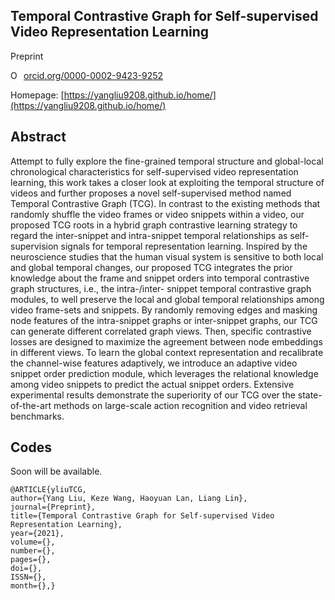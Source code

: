 ## Temporal Contrastive Graph for Self-supervised Video Representation Learning
Preprint

<a href="https://orcid.org/0000-0002-9423-9252" target="orcid.widget" rel="noopener noreferrer" style="vertical-align:top;"><img src="https://orcid.org/sites/default/files/images/orcid_16x16.png" style="width:1em;margin-right:.5em;" alt="ORCID iD icon">orcid.org/0000-0002-9423-9252</a>

Homepage: [https://yangliu9208.github.io/home/](https://yangliu9208.github.io/home/)

## Abstract
Attempt to fully explore the fine-grained temporal structure and global-local chronological characteristics for self-supervised video representation learning, this work takes a closer look at exploiting the temporal structure of videos and further proposes a novel self-supervised method named Temporal Contrastive Graph (TCG). In contrast to the existing methods that randomly shuffle the video frames or video snippets within a video, our proposed TCG roots in a hybrid graph contrastive learning strategy to regard the inter-snippet and intra-snippet temporal relationships as self-supervision signals for temporal representation learning. Inspired by the neuroscience studies that the human visual system is sensitive to both local and global temporal changes, our proposed TCG integrates the prior knowledge about the frame and snippet orders into temporal contrastive graph structures, i.e., the intra-/inter- snippet temporal contrastive graph modules, to well preserve the local and global temporal relationships among video frame-sets and snippets. By randomly removing edges and masking node features of the intra-snippet graphs or inter-snippet graphs, our TCG can generate different correlated graph views. Then, specific contrastive losses are designed to maximize the agreement between node embeddings in different views. To learn the global context representation and recalibrate the channel-wise features adaptively, we introduce an adaptive video snippet order prediction module, which leverages the relational knowledge among video snippets to predict the actual snippet orders. Extensive experimental results demonstrate the superiority of our TCG over the state-of-the-art methods on large-scale action recognition and video retrieval benchmarks.

## Codes 
Soon will be available.    

```
@ARTICLE{yliuTCG, 
author={Yang Liu, Keze Wang, Haoyuan Lan, Liang Lin}, 
journal={Preprint}, 
title={Temporal Contrastive Graph for Self-supervised Video Representation Learning}, 
year={2021}, 
volume={}, 
number={}, 
pages={}, 
doi={}, 
ISSN={}, 
month={},}
``` 
